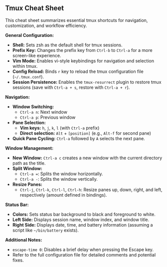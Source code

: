 ## Tmux Cheat Sheet

This cheat sheet summarizes essential tmux shortcuts for navigation, customization, and workflow efficiency.

**General Configuration:**

* **Shell:** Sets zsh as the default shell for tmux sessions.
* **Prefix Key:** Changes the prefix key from `Ctrl-b` to `Ctrl-a` for a more screen-like experience.
* **Vim Mode:** Enables vi-style keybindings for navigation and selection within tmux.
* **Config Reload:** Binds `r` key to reload the tmux configuration file (`~/.tmux.conf`).
* **Session Persistence:** Enables the `tmux-resurrect` plugin to restore tmux sessions (save with `Ctrl-a + s`, restore with `Ctrl-a + r`).


**Navigation:**

* **Window Switching:**
    * `Ctrl-a n`: Next window
    * `Ctrl-a p`: Previous window
* **Pane Selection:**
    * **Vim keys:** `h`, `j`, `k`, `l` (with `Ctrl-a` prefix)
    * **Direct selection:** `Alt` + `[position]` (e.g., `Alt-f` for second pane)
* **Quick Pane Cycling:** `Ctrl-a` followed by `A` selects the next pane.

**Window Management:**

* **New Window:** `Ctrl-a c` creates a new window with the current directory path as the title.
* **Split Window:**
    * `Ctrl-a =`: Splits the window horizontally.
    * `Ctrl-a -`: Splits the window vertically.
* **Resize Panes:**
    * `Ctrl-j`, `Ctrl-k`, `Ctrl-l`, `Ctrl-h`: Resize panes up, down, right, and left, respectively (amount defined in bindings).


**Status Bar:**

* **Colors:** Sets status bar background to black and foreground to white.
* **Left Side:** Displays session name, window index, and window title.
* **Right Side:** Displays date, time, and battery information (assuming a script like `~/bin/battery` exists).

**Additional Notes:**

* `escape-time 0`: Disables a brief delay when pressing the Escape key.
* Refer to the full configuration file for detailed comments and potential fixes.

